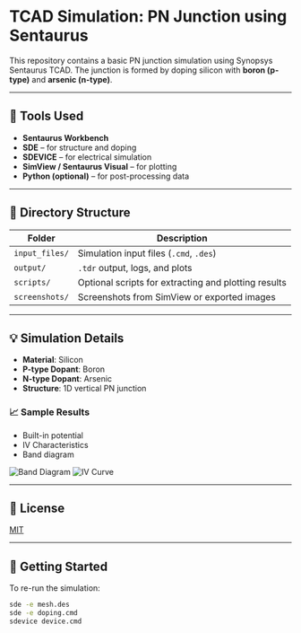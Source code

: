 # TCAD Simulation: PN Junction using Sentaurus

This repository contains a basic PN junction simulation using Synopsys Sentaurus TCAD. The junction is formed by doping silicon with **boron (p-type)** and **arsenic (n-type)**.

---

## 🧰 Tools Used
- **Sentaurus Workbench**
- **SDE** – for structure and doping
- **SDEVICE** – for electrical simulation
- **SimView / Sentaurus Visual** – for plotting
- **Python (optional)** – for post-processing data

---

## 📁 Directory Structure

| Folder        | Description |
|---------------|-------------|
| `input_files/`| Simulation input files (`.cmd`, `.des`) |
| `output/`     | `.tdr` output, logs, and plots |
| `scripts/`    | Optional scripts for extracting and plotting results |
| `screenshots/`| Screenshots from SimView or exported images |

---

## 💡 Simulation Details

- **Material**: Silicon
- **P-type Dopant**: Boron
- **N-type Dopant**: Arsenic
- **Structure**: 1D vertical PN junction

### 📈 Sample Results

- Built-in potential
- IV Characteristics
- Band diagram

![Band Diagram](screenshots/simview_potential.png)
![IV Curve](output/plots/iv_curve.png)

---

## 📜 License
[MIT](LICENSE)

---

## 🚀 Getting Started
To re-run the simulation:
```bash
sde -e mesh.des
sde -e doping.cmd
sdevice device.cmd
